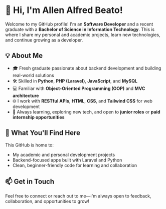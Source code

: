 # 👋 Hi, I'm Allen Alfred Beato!

Welcome to my GitHub profile! I'm an **Software Developer** and a recent graduate with a **Bachelor of Science in Information Technology**. This is where I share my personal and academic projects, learn new technologies, and continue growing as a developer.

## 💡 About Me
- 🎓 Fresh graduate passionate about backend development and building real-world solutions
- 🛠 Skilled in **Python**, **PHP (Laravel)**, **JavaScript**, and **MySQL**
- 💻 Familiar with **Object-Oriented Programming (OOP)** and **MVC architecture**
- 🌐 I work with **RESTful APIs**, **HTML**, **CSS**, and **Tailwind CSS** for web development
- 🧠 Always learning, exploring new tech, and open to **junior roles** or **paid internship opportunities**

## 📁 What You'll Find Here
This GitHub is home to:
- My academic and personal development projects
- Backend-focused apps built with Laravel and Python
- Clean, beginner-friendly code for learning and collaboration

## 📫 Get in Touch
Feel free to connect or reach out to me—I'm always open to feedback, collaboration, and opportunities to grow!
